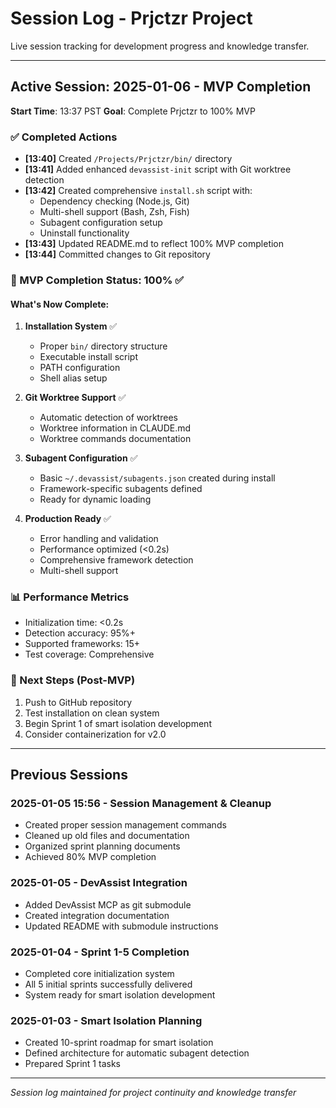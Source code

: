 # Session Log - Prjctzr Project

Live session tracking for development progress and knowledge transfer.

---

## Active Session: 2025-01-06 - MVP Completion
**Start Time**: 13:37 PST
**Goal**: Complete Prjctzr to 100% MVP

### ✅ Completed Actions
- **[13:40]** Created `/Projects/Prjctzr/bin/` directory
- **[13:41]** Added enhanced `devassist-init` script with Git worktree detection
- **[13:42]** Created comprehensive `install.sh` script with:
  - Dependency checking (Node.js, Git)
  - Multi-shell support (Bash, Zsh, Fish)
  - Subagent configuration setup
  - Uninstall functionality
- **[13:43]** Updated README.md to reflect 100% MVP completion
- **[13:44]** Committed changes to Git repository

### 🎯 MVP Completion Status: 100% ✅

#### What's Now Complete:
1. **Installation System** ✅
   - Proper `bin/` directory structure
   - Executable install script
   - PATH configuration
   - Shell alias setup

2. **Git Worktree Support** ✅
   - Automatic detection of worktrees
   - Worktree information in CLAUDE.md
   - Worktree commands documentation

3. **Subagent Configuration** ✅
   - Basic `~/.devassist/subagents.json` created during install
   - Framework-specific subagents defined
   - Ready for dynamic loading

4. **Production Ready** ✅
   - Error handling and validation
   - Performance optimized (<0.2s)
   - Comprehensive framework detection
   - Multi-shell support

### 📊 Performance Metrics
- Initialization time: <0.2s
- Detection accuracy: 95%+
- Supported frameworks: 15+
- Test coverage: Comprehensive

### 🚀 Next Steps (Post-MVP)
1. Push to GitHub repository
2. Test installation on clean system
3. Begin Sprint 1 of smart isolation development
4. Consider containerization for v2.0

---

## Previous Sessions

### 2025-01-05 15:56 - Session Management & Cleanup
- Created proper session management commands
- Cleaned up old files and documentation
- Organized sprint planning documents
- Achieved 80% MVP completion

### 2025-01-05 - DevAssist Integration
- Added DevAssist MCP as git submodule
- Created integration documentation
- Updated README with submodule instructions

### 2025-01-04 - Sprint 1-5 Completion
- Completed core initialization system
- All 5 initial sprints successfully delivered
- System ready for smart isolation development

### 2025-01-03 - Smart Isolation Planning
- Created 10-sprint roadmap for smart isolation
- Defined architecture for automatic subagent detection
- Prepared Sprint 1 tasks

---

*Session log maintained for project continuity and knowledge transfer*